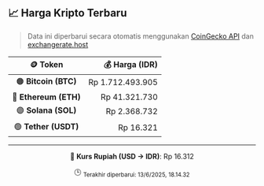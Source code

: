 

<!-- HARGA_KRIPTO -->
## 📈 Harga Kripto Terbaru

> Data ini diperbarui secara otomatis menggunakan [CoinGecko API](https://www.coingecko.com/) dan [exchangerate.host](https://exchangerate.host/)

<div align="center">

| 🪙 Token | 💰 Harga (IDR) |
|:------:|---------------:|
| 🟠 **Bitcoin (BTC)**   | Rp 1.712.493.905 |
| 🔵 **Ethereum (ETH)**  | Rp 41.321.730 |
| 🟣 **Solana (SOL)**    | Rp 2.368.732 |
| 🟢 **Tether (USDT)**   | Rp 16.321 |

---

💱 **Kurs Rupiah (USD → IDR)**: Rp 16.312

🕒 <sub>Terakhir diperbarui: 13/6/2025, 18.14.32</sub>

</div>
<!-- /HARGA_KRIPTO -->